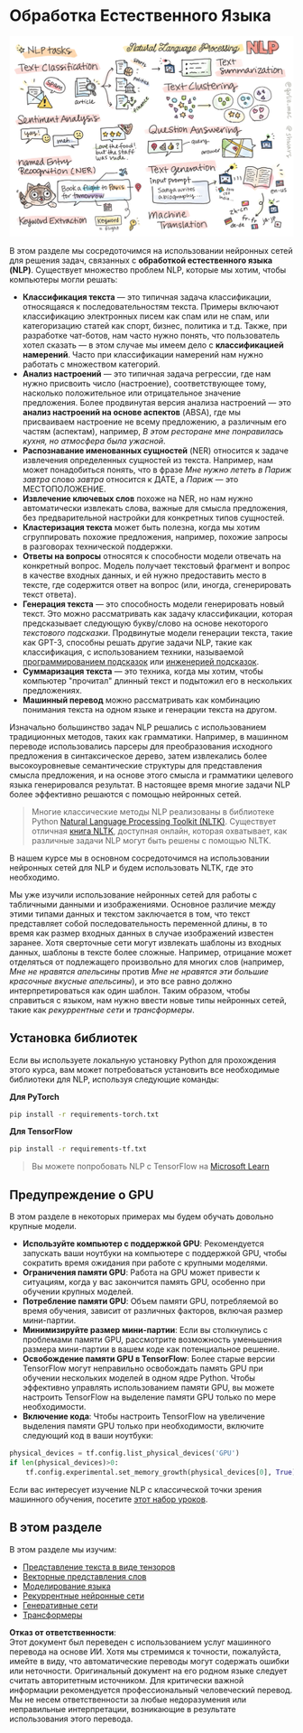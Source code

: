 # Обработка Естественного Языка

![Сводка задач NLP в рисунке](../../../../translated_images/ai-nlp.b22dcb8ca4707ceaee8576db1c5f4089c8cac2f454e9e03ea554f07fda4556b8.ru.png)

В этом разделе мы сосредоточимся на использовании нейронных сетей для решения задач, связанных с **обработкой естественного языка (NLP)**. Существует множество проблем NLP, которые мы хотим, чтобы компьютеры могли решать:

* **Классификация текста** — это типичная задача классификации, относящаяся к последовательностям текста. Примеры включают классификацию электронных писем как спам или не спам, или категоризацию статей как спорт, бизнес, политика и т.д. Также, при разработке чат-ботов, нам часто нужно понять, что пользователь хотел сказать — в этом случае мы имеем дело с **классификацией намерений**. Часто при классификации намерений нам нужно работать с множеством категорий.
* **Анализ настроений** — это типичная задача регрессии, где нам нужно присвоить число (настроение), соответствующее тому, насколько положительное или отрицательное значение предложения. Более продвинутая версия анализа настроений — это **анализ настроений на основе аспектов** (ABSA), где мы присваиваем настроение не всему предложению, а различным его частям (аспектам), например, *В этом ресторане мне понравилась кухня, но атмосфера была ужасной*.
* **Распознавание именованных сущностей** (NER) относится к задаче извлечения определенных сущностей из текста. Например, нам может понадобиться понять, что в фразе *Мне нужно лететь в Париж завтра* слово *завтра* относится к ДАТЕ, а *Париж* — это МЕСТОПОЛОЖЕНИЕ.  
* **Извлечение ключевых слов** похоже на NER, но нам нужно автоматически извлекать слова, важные для смысла предложения, без предварительной настройки для конкретных типов сущностей.
* **Кластеризация текста** может быть полезна, когда мы хотим сгруппировать похожие предложения, например, похожие запросы в разговорах технической поддержки.
* **Ответы на вопросы** относятся к способности модели отвечать на конкретный вопрос. Модель получает текстовый фрагмент и вопрос в качестве входных данных, и ей нужно предоставить место в тексте, где содержится ответ на вопрос (или, иногда, сгенерировать текст ответа).
* **Генерация текста** — это способность модели генерировать новый текст. Это можно рассматривать как задачу классификации, которая предсказывает следующую букву/слово на основе некоторого *текстового подсказки*. Продвинутые модели генерации текста, такие как GPT-3, способны решать другие задачи NLP, такие как классификация, с использованием техники, называемой [программированием подсказок](https://towardsdatascience.com/software-3-0-how-prompting-will-change-the-rules-of-the-game-a982fbfe1e0) или [инженерией подсказок](https://medium.com/swlh/openai-gpt-3-and-prompt-engineering-dcdc2c5fcd29).
* **Суммаризация текста** — это техника, когда мы хотим, чтобы компьютер "прочитал" длинный текст и подытожил его в нескольких предложениях.
* **Машинный перевод** можно рассматривать как комбинацию понимания текста на одном языке и генерации текста на другом.

Изначально большинство задач NLP решались с использованием традиционных методов, таких как грамматики. Например, в машинном переводе использовались парсеры для преобразования исходного предложения в синтаксическое дерево, затем извлекались более высокоуровневые семантические структуры для представления смысла предложения, и на основе этого смысла и грамматики целевого языка генерировался результат. В настоящее время многие задачи NLP более эффективно решаются с помощью нейронных сетей.

> Многие классические методы NLP реализованы в библиотеке Python [Natural Language Processing Toolkit (NLTK)](https://www.nltk.org). Существует отличная [книга NLTK](https://www.nltk.org/book/), доступная онлайн, которая охватывает, как различные задачи NLP могут быть решены с помощью NLTK.

В нашем курсе мы в основном сосредоточимся на использовании нейронных сетей для NLP и будем использовать NLTK, где это необходимо.

Мы уже изучили использование нейронных сетей для работы с табличными данными и изображениями. Основное различие между этими типами данных и текстом заключается в том, что текст представляет собой последовательность переменной длины, в то время как размер входных данных в случае изображений известен заранее. Хотя сверточные сети могут извлекать шаблоны из входных данных, шаблоны в тексте более сложные. Например, отрицание может отделяться от подлежащего произвольно для многих слов (например, *Мне не нравятся апельсины* против *Мне не нравятся эти большие красочные вкусные апельсины*), и это все равно должно интерпретироваться как один шаблон. Таким образом, чтобы справиться с языком, нам нужно ввести новые типы нейронных сетей, такие как *рекуррентные сети* и *трансформеры*.

## Установка библиотек

Если вы используете локальную установку Python для прохождения этого курса, вам может потребоваться установить все необходимые библиотеки для NLP, используя следующие команды:

**Для PyTorch**
```bash
pip install -r requirements-torch.txt
```
**Для TensorFlow**
```bash
pip install -r requirements-tf.txt
```

> Вы можете попробовать NLP с TensorFlow на [Microsoft Learn](https://docs.microsoft.com/learn/modules/intro-natural-language-processing-tensorflow/?WT.mc_id=academic-77998-cacaste)

## Предупреждение о GPU

В этом разделе в некоторых примерах мы будем обучать довольно крупные модели.
* **Используйте компьютер с поддержкой GPU**: Рекомендуется запускать ваши ноутбуки на компьютере с поддержкой GPU, чтобы сократить время ожидания при работе с крупными моделями.
* **Ограничения памяти GPU**: Работа на GPU может привести к ситуациям, когда у вас закончится память GPU, особенно при обучении крупных моделей.
* **Потребление памяти GPU**: Объем памяти GPU, потребляемой во время обучения, зависит от различных факторов, включая размер мини-партии.
* **Минимизируйте размер мини-партии**: Если вы столкнулись с проблемами памяти GPU, рассмотрите возможность уменьшения размера мини-партии в вашем коде как потенциальное решение.
* **Освобождение памяти GPU в TensorFlow**: Более старые версии TensorFlow могут неправильно освобождать память GPU при обучении нескольких моделей в одном ядре Python. Чтобы эффективно управлять использованием памяти GPU, вы можете настроить TensorFlow на выделение памяти GPU только по мере необходимости.
* **Включение кода**: Чтобы настроить TensorFlow на увеличение выделения памяти GPU только при необходимости, включите следующий код в ваши ноутбуки:

```python
physical_devices = tf.config.list_physical_devices('GPU') 
if len(physical_devices)>0:
    tf.config.experimental.set_memory_growth(physical_devices[0], True) 
```

Если вас интересует изучение NLP с классической точки зрения машинного обучения, посетите [этот набор уроков](https://github.com/microsoft/ML-For-Beginners/tree/main/6-NLP).

## В этом разделе
В этом разделе мы изучим:

* [Представление текста в виде тензоров](13-TextRep/README.md)
* [Векторные представления слов](14-Emdeddings/README.md)
* [Моделирование языка](15-LanguageModeling/README.md)
* [Рекуррентные нейронные сети](16-RNN/README.md)
* [Генеративные сети](17-GenerativeNetworks/README.md)
* [Трансформеры](18-Transformers/README.md)

**Отказ от ответственности**:  
Этот документ был переведен с использованием услуг машинного перевода на основе ИИ. Хотя мы стремимся к точности, пожалуйста, имейте в виду, что автоматические переводы могут содержать ошибки или неточности. Оригинальный документ на его родном языке следует считать авторитетным источником. Для критически важной информации рекомендуется профессиональный человеческий перевод. Мы не несем ответственности за любые недоразумения или неправильные интерпретации, возникающие в результате использования этого перевода.